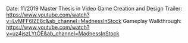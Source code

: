 Date: 11/2019
Master Thesis in Video Game Creation and Design
Trailer: https://www.youtube.com/watch?v=LvMFF6lZE8c&ab_channel=MadnessInStock
Gameplay Walkthrough: https://www.youtube.com/watch?v=uz4jszLYtOE&ab_channel=MadnessInStock
